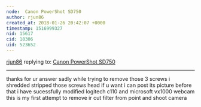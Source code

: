 ```yaml
---
node:  Canon PowerShot SD750 
author: rjun86
created_at: 2018-01-26 20:42:07 +0000
timestamp: 1516999327
nid: 15617
cid: 18306
uid: 523652
---
```




[rjun86](../profile/rjun86) replying to: [ Canon PowerShot SD750 ](../notes/rjun86/01-26-2018/canon-powershot-sd750)

----
thanks for ur answer sadly while trying to remove those 3 screws i  shredded stripped those screws head if u want i can post its picture before that i have sucessfully modified logitech c110 and microsoft vx1000 webcam this is my first attempt to remove ir cut filter from point and shoot camera 